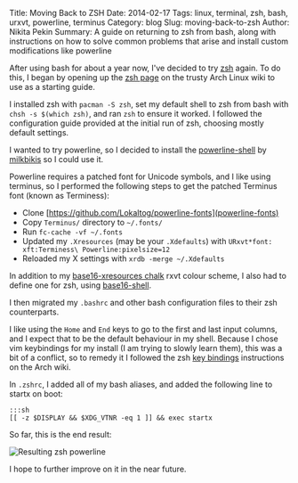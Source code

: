 Title: Moving Back to ZSH
Date: 2014-02-17
Tags: linux, terminal, zsh, bash, urxvt, powerline, terminus
Category: blog
Slug: moving-back-to-zsh
Author: Nikita Pekin
Summary: A guide on returning to zsh from bash, along with instructions on how to solve common problems that arise and install custom modifications like powerline

After using bash for about a year now, I've decided to try [zsh](http://www.zsh.org/) again. To do this, I began by opening up the [zsh page](https://wiki.archlinux.org/index.php/zsh) on the trusty Arch Linux wiki to use as a starting guide.

I installed zsh with `pacman -S zsh`, set my default shell to zsh from bash with `chsh -s $(which zsh)`, and ran `zsh` to ensure it worked. I followed the configuration guide provided at the initial run of zsh, choosing mostly default settings.

I wanted to try powerline, so I decided to install the [powerline-shell](https://github.com/milkbikis/powerline-shell) by [milkbikis](https://github.com/milkbikis) so I could use it.

Powerline requires a patched font for Unicode symbols, and I like using terminus, so I performed the following steps to get the patched Terminus font (known as Terminess):

  * Clone [https://github.com/Lokaltog/powerline-fonts](powerline-fonts)
  * Copy `Terminus/` directory to `~/.fonts/`
  * Run `fc-cache -vf ~/.fonts`
  * Updated my `.Xresources` (may be your `.Xdefaults`) with `URxvt*font: xft:Terminess\ Powerline:pixelsize=12`
  * Reloaded my X settings with `xrdb -merge ~/.Xdefaults`

In addition to my [base16-xresources chalk](https://github.com/chriskempson/base16-xresources) rxvt colour scheme, I also had to define one for zsh, using [base16-shell](https://github.com/chriskempson/base16-shell).

I then migrated my `.bashrc` and other bash configuration files to their zsh counterparts.

I like using the `Home` and `End` keys to go to the first and last input columns, and I expect that to be the default behaviour in my shell. Because I chose vim keybindings for my install (I am trying to slowly learn them), this was a bit of a conflict, so to remedy it I followed the zsh [key bindings](https://wiki.archlinux.org/index.php/zsh#Key_bindings) instructions on the Arch wiki.

In `.zshrc`, I added all of my bash aliases, and added the following line to startx on boot:

    :::sh
    [[ -z $DISPLAY && $XDG_VTNR -eq 1 ]] && exec startx

So far, this is the end result:

![Resulting zsh powerline](/assets/2014/moving-back-to-zsh/powerline-result.png)

I hope to further improve on it in the near future.
